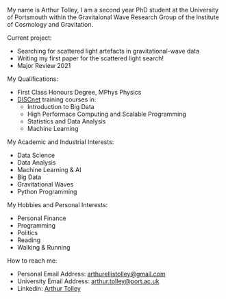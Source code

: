 My name is Arthur Tolley, I am a second year PhD student at the University of Portsmouth within the Gravitaional Wave Research Group of the Institute of Cosmology and Gravitation.

Current project:
- Searching for scattered light artefacts in gravitational-wave data
- Writing my first paper for the scattered light search!
- Major Review 2021

My Qualifications:
- First Class Honours Degree, MPhys Physics
- [DISCnet](https://www.discnet.sussex.ac.uk/) training courses in:
    - Introduction to Big Data
    - High Performace Computing and Scalable Programming
    - Statistics and Data Analysis
    - Machine Learning

My Academic and Industrial Interests:
- Data Science
- Data Analysis
- Machine Learning & AI
- Big Data
- Gravitational Waves
- Python Programming

My Hobbies and Personal Interests:
- Personal Finance
- Programming
- Politics
- Reading
- Walking & Running

How to reach me:
- Personal Email Address: arthurellistolley@gmail.com
- University Email Address: arthur.tolley@port.ac.uk
- Linkedin: [Arthur Tolley](https://www.linkedin.com/in/arthur-tolley-042ba1151/)
